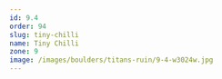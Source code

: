 ```yaml
---
id: 9.4
order: 94
slug: tiny-chilli
name: Tiny Chilli
zone: 9
image: /images/boulders/titans-ruin/9-4-w3024w.jpg
---
```

